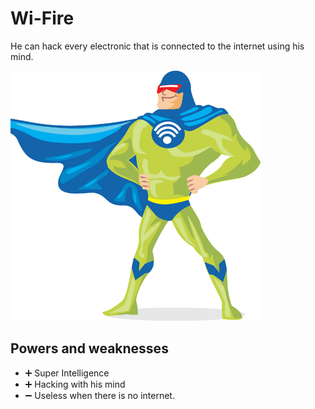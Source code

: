 # Wi-Fire

He can hack every electronic that is connected to the internet using his mind.

![hero picture](./../pictures/wi_fire.png)

## Powers and weaknesses

- ➕ Super Intelligence
- ➕ Hacking with his mind
- ➖ Useless when there is no internet.